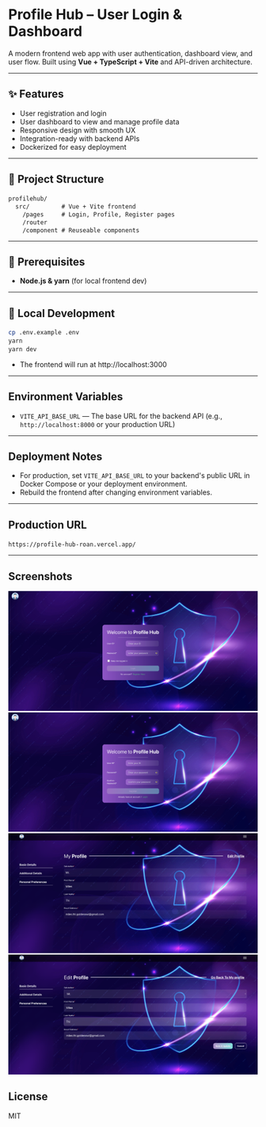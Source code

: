 # Profile Hub – User Login & Dashboard

A modern frontend web app with user authentication, dashboard view, and user flow. Built using **Vue + TypeScript + Vite** and API-driven architecture.

---

## ✨ Features

- User registration and login
- User dashboard to view and manage profile data
- Responsive design with smooth UX
- Integration-ready with backend APIs
- Dockerized for easy deployment

---

## 📁 Project Structure

```
profilehub/
  src/         # Vue + Vite frontend
    /pages     # Login, Profile, Register pages
    /router
    /component # Reuseable components
```

---

## 🧰 Prerequisites

- **Node.js & yarn** (for local frontend dev)

---

## 🚀 Local Development

```bash
cp .env.example .env
yarn
yarn dev
```

- The frontend will run at http://localhost:3000

---

## Environment Variables

- `VITE_API_BASE_URL` — The base URL for the backend API (e.g., `http://localhost:8000` or your production URL)

---

## Deployment Notes

- For production, set `VITE_API_BASE_URL` to your backend's public URL in Docker Compose or your deployment environment.
- Rebuild the frontend after changing environment variables.

---

## Production URL

`https://profile-hub-roan.vercel.app/`

---

## Screenshots

![Login](demo1.png)
![Register](demo2.png)
![Profile](demo3.png)
![Edit Profile](demo4.png)

## License

MIT
